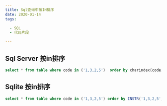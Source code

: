 ```yaml
---
title: Sql查询中按IN排序
date: 2020-01-14
tags:

  - SQL
  - 代码片段

---
```


## Sql Server 按in排序

```` sql
select * from table where code in ('1,3,2,5')  order by charindex(code,'1,3,2,5')
````

## Sqlite 按in排序

```` sql
select * from table where code in ('1,3,2,5') order by INSTR('1,3,2,5',code)
````

